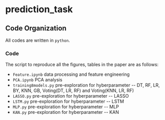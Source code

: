 # prediction_task


## Code Organization
All codes are written in `python`. 

### Code 
The script to reproduce all the figures, tables in the paper are as follows:
- `Feature.ipynb` data processing and feature engineering
- `PCA.ipynb` PCA analysis
- `training8models.py` pre-exploration for hyberparameter -- DT, RF, LR, BY, KNN, GB, Voting(DT, LR, RF) and Voting(KNN, LR, RF)
- `LASSO.py` pre-exploration for hyberparameter -- LASSO
- `LSTM.py` pre-exploration for hyberparameter -- LSTM
- `MLP.py` pre-exploration for hyberparameter -- MLP
- `KAN.py` pre-exploration for hyberparameter -- KAN
